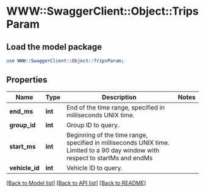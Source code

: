 # WWW::SwaggerClient::Object::TripsParam

## Load the model package
```perl
use WWW::SwaggerClient::Object::TripsParam;
```

## Properties
Name | Type | Description | Notes
------------ | ------------- | ------------- | -------------
**end_ms** | **int** | End of the time range, specified in milliseconds UNIX time. | 
**group_id** | **int** | Group ID to query. | 
**start_ms** | **int** | Beginning of the time range, specified in milliseconds UNIX time. Limited to a 90 day window with respect to startMs and endMs | 
**vehicle_id** | **int** | Vehicle ID to query. | 

[[Back to Model list]](../README.md#documentation-for-models) [[Back to API list]](../README.md#documentation-for-api-endpoints) [[Back to README]](../README.md)


